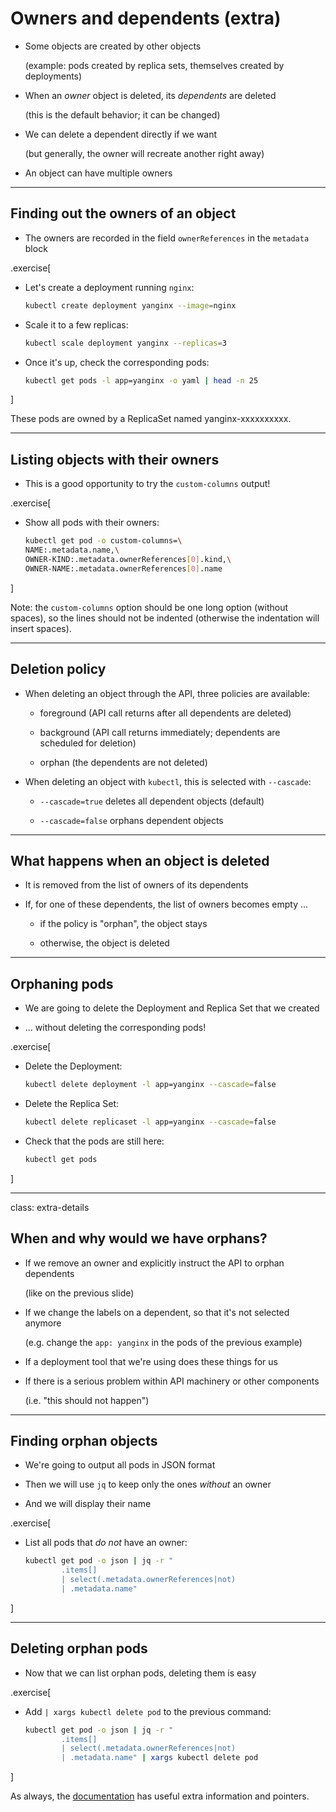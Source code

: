 # Owners and dependents (extra)

- Some objects are created by other objects

  (example: pods created by replica sets, themselves created by deployments)

- When an *owner* object is deleted, its *dependents* are deleted

  (this is the default behavior; it can be changed)

- We can delete a dependent directly if we want

  (but generally, the owner will recreate another right away)

- An object can have multiple owners

---

## Finding out the owners of an object

- The owners are recorded in the field `ownerReferences` in the `metadata` block

.exercise[

- Let's create a deployment running `nginx`:
  ```bash
  kubectl create deployment yanginx --image=nginx
  ```

- Scale it to a few replicas:
  ```bash
  kubectl scale deployment yanginx --replicas=3
  ```

- Once it's up, check the corresponding pods:
  ```bash
  kubectl get pods -l app=yanginx -o yaml | head -n 25
  ```

]

These pods are owned by a ReplicaSet named yanginx-xxxxxxxxxx.

---

## Listing objects with their owners

- This is a good opportunity to try the `custom-columns` output!

.exercise[

- Show all pods with their owners:
  ```bash
  kubectl get pod -o custom-columns=\
  NAME:.metadata.name,\
  OWNER-KIND:.metadata.ownerReferences[0].kind,\
  OWNER-NAME:.metadata.ownerReferences[0].name
  ```

]

Note: the `custom-columns` option should be one long option (without spaces),
so the lines should not be indented (otherwise the indentation will insert spaces).

---

## Deletion policy

- When deleting an object through the API, three policies are available:

  - foreground (API call returns after all dependents are deleted)

  - background (API call returns immediately; dependents are scheduled for deletion)

  - orphan (the dependents are not deleted)

- When deleting an object with `kubectl`, this is selected with `--cascade`:

  - `--cascade=true` deletes all dependent objects (default)

  - `--cascade=false` orphans dependent objects

---

## What happens when an object is deleted

- It is removed from the list of owners of its dependents

- If, for one of these dependents, the list of owners becomes empty ...

  - if the policy is "orphan", the object stays

  - otherwise, the object is deleted

---

## Orphaning pods

- We are going to delete the Deployment and Replica Set that we created

- ... without deleting the corresponding pods!

.exercise[

- Delete the Deployment:
  ```bash
  kubectl delete deployment -l app=yanginx --cascade=false
  ```

- Delete the Replica Set:
  ```bash
  kubectl delete replicaset -l app=yanginx --cascade=false
  ```

- Check that the pods are still here:
  ```bash
  kubectl get pods
  ```

]

---

class: extra-details

## When and why would we have orphans?

- If we remove an owner and explicitly instruct the API to orphan dependents

  (like on the previous slide)

- If we change the labels on a dependent, so that it's not selected anymore

  (e.g. change the `app: yanginx` in the pods of the previous example)

- If a deployment tool that we're using does these things for us

- If there is a serious problem within API machinery or other components

  (i.e. "this should not happen")

---

## Finding orphan objects

- We're going to output all pods in JSON format

- Then we will use `jq` to keep only the ones *without* an owner

- And we will display their name

.exercise[

- List all pods that *do not* have an owner:
  ```bash
  kubectl get pod -o json | jq -r "
          .items[]
          | select(.metadata.ownerReferences|not)
          | .metadata.name"
  ```

]

---

## Deleting orphan pods

- Now that we can list orphan pods, deleting them is easy

.exercise[

- Add `| xargs kubectl delete pod` to the previous command:
  ```bash
  kubectl get pod -o json | jq -r "
          .items[]
          | select(.metadata.ownerReferences|not)
          | .metadata.name" | xargs kubectl delete pod
  ```

]

As always, the [documentation](https://kubernetes.io/docs/concepts/workloads/controllers/garbage-collection/) has useful extra information and pointers.

